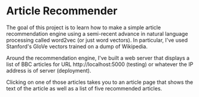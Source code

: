 # Article Recommender

The goal of this project is to learn how to make a simple article recommendation engine using a semi-recent advance in natural language processing called word2vec (or just word vectors). In particular, I've used Stanford's GloVe vectors trained on a dump of Wikipedia.

Around the recommendation engine, I've built a web server that displays a list of BBC articles for URL http://localhost:5000 (testing) or whatever the IP address is of server (deployment).

Clicking on one of those articles takes you to an article page that shows the text of the article as well as a list of five recommended articles.
